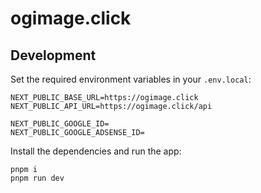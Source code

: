 # ogimage.click

## Development

Set the required environment variables in your `.env.local`:

```
NEXT_PUBLIC_BASE_URL=https://ogimage.click
NEXT_PUBLIC_API_URL=https://ogimage.click/api

NEXT_PUBLIC_GOOGLE_ID=
NEXT_PUBLIC_GOOGLE_ADSENSE_ID=
```

Install the dependencies and run the app:

```shell
pnpm i
pnpm run dev
```
